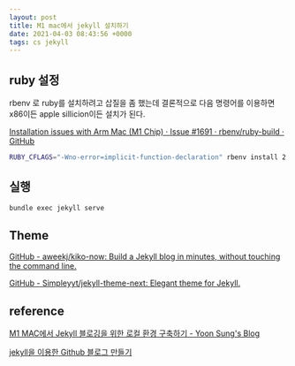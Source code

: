 ```yaml
---
layout: post
title: M1 mac에서 jekyll 설치하기
date: 2021-04-03 08:43:56 +0000
tags: cs jekyll 
---
```


## ruby 설정
rbenv 로 ruby를 설치하려고 삽질을 좀 했는데 결론적으로 다음 명령어를 이용하면 x86이든 apple sillicion이든 설치가 된다.

[Installation issues with Arm Mac (M1 Chip) · Issue #1691 · rbenv/ruby-build · GitHub](https://github.com/rbenv/ruby-build/issues/1691)
```bash
RUBY_CFLAGS="-Wno-error=implicit-function-declaration" rbenv install 2.5.8
```

## 실행
```bash
bundle exec jekyll serve
```


## Theme
[GitHub - aweekj/kiko-now: Build a Jekyll blog in minutes, without touching the command line.](https://github.com/AWEEKJ/kiko-now)

[GitHub - Simpleyyt/jekyll-theme-next: Elegant theme for Jekyll.](https://github.com/simpleyyt/jekyll-theme-next)

## reference
[M1 MAC에서 Jekyll 블로깅을 위한 로컬 환경 구축하기 - Yoon Sung's Blog](https://unluckyjung.github.io/develop-setting/2021/01/20/Mac-Jekyll-Setting/)

[jekyll을 이용한 Github 블로그 만들기](http://labs.brandi.co.kr/2018/05/14/chunbs.html)